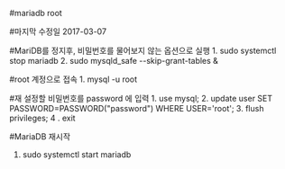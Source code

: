 #mariadb root

#마지막 수정일
2017-03-07

#MariDB를 정지후, 비밀번호를 물어보지 않는 옵션으로 실행
    1. sudo systemctl stop mariadb
    2. sudo mysqld_safe --skip-grant-tables &

#root 계정으로 접속
    1. mysql -u root

#재 설정할 비밀번호를  password 에 입력
    1. use mysql;
    2. update user SET PASSWORD=PASSWORD("password") WHERE USER='root';
    3. flush privileges;
    4 . exit

#MariaDB 재시작
1. sudo systemctl start mariadb